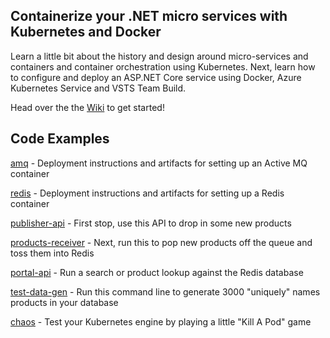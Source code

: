 ## Containerize your .NET micro services with Kubernetes and Docker
Learn a little bit about the history and design around micro-services and containers and container orchestration using Kubernetes. Next, learn how to configure and deploy an ASP.NET Core service using Docker, Azure Kubernetes Service and VSTS Team Build.

Head over the the [Wiki](https://github.com/JAgostoni/pghdotnet-containers/wiki) to get started!

## Code Examples
[amq](amq) - Deployment instructions and artifacts for setting up an Active MQ container

[redis](redis) - Deployment instructions and artifacts for setting up a Redis container

[publisher-api](publisher-api) - First stop, use this API to drop in some new products

[products-receiver](products-receiver) - Next, run this to pop new products off the queue and toss them into Redis

[portal-api](portal-api) - Run a search or product lookup against the Redis database

[test-data-gen](test-data-gen) - Run this command line to generate 3000 "uniquely" names products in your database

[chaos](chaos) - Test your Kubernetes engine by playing a little "Kill A Pod" game

